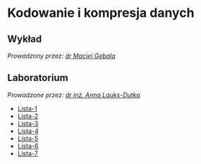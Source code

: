 # Kodowanie i kompresja danych

## Wykład

*Prowadzony przez: [dr Maciej Gębala](http://cs.pwr.edu.pl/gebala)*

## Laboratorium

*Prowadzone przez: [dr inż. Anna Lauks-Dutka](http://cs.pwr.edu.pl/lauks)*

- [Lista-1](lab/lista-1/readme.md)
- [Lista-2](lab/lista-2/readme.md)
- [Lista-3](lab/lista-3/readme.md)
- [Lista-4](lab/lista-4/readme.md)
- [Lista-5](lab/lista-5/readme.md)
- [Lista-6](lab/lista-6/readme.md)
- [Lista-7](lab/lista-7/readme.md)
